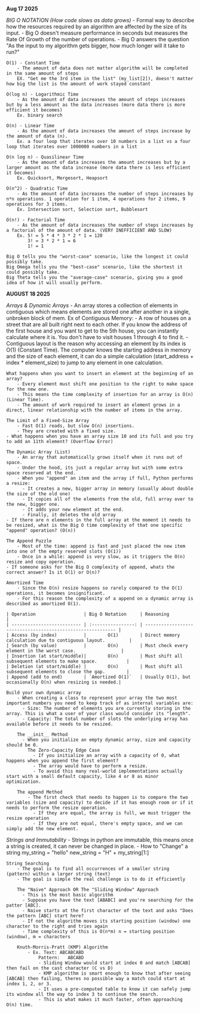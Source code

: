 **Aug 17 2025**

*BIG O NOTATION (How code slows as data grows)*
    - Formal way to describe how the resources required by an algorithm are affected by the size of its input. 
    - Big O doesn't measure performance in seconds but measures the Rate Of Growth of the number of operations.
    - Big O answers the question "As the input to my algorithm gets bigger, how much longer will it take to run?"

    O(1) - Constant Time
        - The amount of data does not matter algorithm will be completed in the same amount of steps
        EX. "Get me the 3rd item in the list" (my_list[2]), doesn't matter how big the list is the amount of work stayed constant
    
    O(log n) - Logarithmic Time
        - As the amount of data increases the amount of steps increases but by a less amount as the data increases (more data there is more efficient it becomes)
        Ex. binary search

    O(n) - Linear Time
        - As the amount of data increases the amount of steps increase by the amount of data (n).
        Ex. a four loop that iterates over 10 numbers in a list vs a four loop that iterates over 1000000 numbers in a list

    O(n log n) - Quasilinear Time
        - As the amount of data increases the amount increases but by a larger amount as the data increase (more data there is less efficient it becomes)
        Ex. Quicksort, Mergesort, Heapsort

    O(n^2) - Quadratic Time
        - As the amount of data increases the number of steps increases by n*n operations. 1 operation for 1 item, 4 operations for 2 items, 9 operations for 3 items. 
        Ex. Intersection sort, Selection sort, Bubblesort

    O(n!) - Factorial Time
        - As the amount of data increases the number of steps increases by a factorial of the amount of data. (VERY INEFFICIENT AND SLOW)
        Ex. 5! = 5 * 4 * 3 * 2 * 1 = 120
            3! = 3 * 2 * 1 = 6
            1! = 1

    Big O tells you the "worst-case" scenario, like the longest it could possibly take.
    Big Omega tells you the "best-case" scenario, like the shortest it could possibly take.
    Big Theta tells you the "average-case" scenario, giving you a good idea of how it will usually perform. 

**AUGUST 18 2025**

*Arrays & Dynamic Arrays*
    - An array stores a collection of elements in contiguous which means elements are stored one after another in a single, unbroken block of mem.
    Ex of Contiguous Memory:
        - A row of houses on a street that are all built right next to each other.  If you know the address of the first house and you want to get to the 5th house, you can instantly calculate where it is. You don't have to visit houses 1 through 4 to find it.
    - Contiguous layout is the reason why accessing an element by its index is O(1) (Constant Time). The computer knows the starting address in memory and the size of each element, it can do a simple calculation (start_address + index * element_size) to jump to any element in one calculation.

    What happens when you want to insert an element at the beginning of an array?
        - Every element must shift one position to the right to make space for the new one.
        - This means the time complexity of insertion for an array is O(n) (Linear Time).
        - The amount of work required to insert an element grows in a direct, linear relationship with the number of items in the array.
    
    The Limit of a Fixed-Size Array
        - Fast O(1) reads, but slow O(n) insertions.
        - They are created with a fixed size.
    - What happens when you have an array size 10 and its full and you try to add an 11th element? (Overflow Error)

    The Dynamic Array (List)
        - An array that automatically grows itself when it runs out of space.
        - Under the hood, its just a regular array but with some extra space reserved at the end.
        - When you "append" an item and the array if full, Python performs a resize:
          - It creates a new, bigger array in memory (usually about double the size of the old one)
          - It copies all of the elements from the old, full array over to the new, bigger one.
          - It adds your new element at the end.
          - Finally, it deletes the old array
    - If there are n elements in the full array at the moment it needs to be resized, what is the Big O time complexity of that one specific "append" operation? (O(n))
    
    The Append Puzzle
        - Most of the time: append is fast and just placed the new item into one of the empty reserved slots (O(1))
        - Once in a while: append is very slow, as it triggers the O(n) resize and copy operation.
    - If someone asks for the Big O complexity of append, whats the correct answer? Is it O(1) or O(n)?

    Amortized Time
        - Since the O(n) resize happens so rarely compared to the O(1) operations, it becomes insignificant.
        - For this reason the complexity of a append on a dynamic array is described as amortized O(1).

    | Operation                  | Big O Notation     | Reasoning                                                   |
    | -------------------------- | :----------------: | ----------------------------------------------------------- |
    | Access (by index)          |        O(1)        | Direct memory calculation due to contiguous layout.         |
    | Search (by value)          |        O(n)        | Must check every element in the worst case.                 |
    | Insertion (at start/middle)|        O(n)        | Must shift all subsequent elements to make space.           |
    | Deletion (at start/middle) |        O(n)        | Must shift all subsequent elements to close the gap.        |
    | Append (add to end)        | `Amortized O(1)`   | Usually O(1), but occasionally O(n) when resizing is needed.|

    Build your own dynamic array
        - When creating a class to represent your array the two most important numbers you need to keep track of as internal variables are:
          - Size: The number of elements you are currently storing in the array. This is what a user of your class would consider its "length".
          - Capacity: The total number of slots the underlying array has available before it needs to be resized.
    
        The __init__ Method
          - When you initialize an empty dynamic array, size and capacity should be 0.
            The Zero-Capacity Edge Case
              - If you initialize an array with a capacity of 0, what happens when you append the first element?
              - The array would have to perform a resize.
              - To avoid this many real-world implementations actually start with a small default capacity, like 4 or 8 as minor optimization.
        
        The append Method
            - The first check that needs to happen is to compare the two variables (size and capacity) to decide if it has enough room or if it needs to perform the resize operation.
              - If they are equal, the array is full, we must trigger the resize operation
              - If they are not equal, there's empty space, and we can simply add the new element.
  
*Strings and Immutability*
    - Strings in python are immutable, this means once a string is created, it can never be changed in place.
    - How to "Change" a string
        my_string = "hello"
        new_string = "H" + my_string[1:]
    
    String Searching
        - The goal is to find all occurrences of a smaller string (pattern) within a larger string (text)
        - The goal is simple the real challenge is to do it efficiently
  
        The "Naive" Approach OR The "Sliding Window" Approach
          - This is the most basic algorithm
          - Suppose you have the text [ABABC] and you're searching for the patter [ABC].
          - Naive starts at the first character of the text and asks "Does the pattern [ABC] start here?
          - If not the algorithm moves its starting position (window) one character to the right and tries again
          - Time complexity of this is O(n*m) n = starting position (window), m = characters

        Knuth-Morris-Pratt (KMP) Algorithm
            - Ex. Text: ABCABCABD
                Pattern:   ABCABD
                - Sliding Window would start at index 0 and match [ABCAB] then fail on the cast character (C vs D)
                - KMP algorithm is smart enough to know that after seeing [ABCAB] then failing, theres no possible way a match could start at index 1, 2, or 3.
                - It uses a pre-computed table to know it can safely jump its window all the way to index 3 to continue the search.
                - This is what makes it much faster, often approaching O(n) time.
  